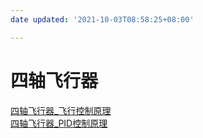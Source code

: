 ```yaml
---
date updated: '2021-10-03T08:58:25+08:00'

---
```


# 四轴飞行器

[四轴飞行器_飞行控制原理](四轴飞行器_飞行控制原理.md)\
[四轴飞行器_PID控制原理](四轴飞行器_PID控制原理.md)
